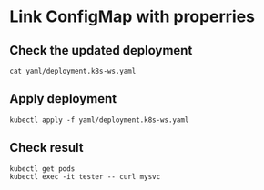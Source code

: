 # Link ConfigMap with properries

## Check the updated deployment

```
cat yaml/deployment.k8s-ws.yaml
```

## Apply deployment

```
kubectl apply -f yaml/deployment.k8s-ws.yaml
```

## Check result

```
kubectl get pods
kubectl exec -it tester -- curl mysvc
```

